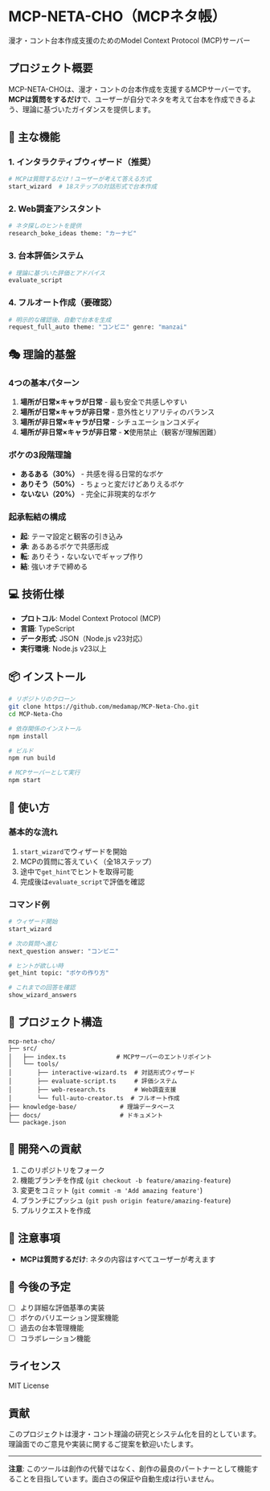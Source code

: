 # MCP-NETA-CHO（MCPネタ帳）

漫才・コント台本作成支援のためのModel Context Protocol (MCP)サーバー

## プロジェクト概要

MCP-NETA-CHOは、漫才・コントの台本作成を支援するMCPサーバーです。**MCPは質問をするだけ**で、ユーザーが自分でネタを考えて台本を作成できるよう、理論に基づいたガイダンスを提供します。

## 🎯 主な機能

### 1. インタラクティブウィザード（推奨）
```bash
# MCPは質問するだけ！ユーザーが考えて答える方式
start_wizard  # 18ステップの対話形式で台本作成
```

### 2. Web調査アシスタント
```bash
# ネタ探しのヒントを提供
research_boke_ideas theme: "カーナビ"
```

### 3. 台本評価システム
```bash
# 理論に基づいた評価とアドバイス
evaluate_script
```

### 4. フルオート作成（要確認）
```bash
# 明示的な確認後、自動で台本を生成
request_full_auto theme: "コンビニ" genre: "manzai"
```

## 🎭 理論的基盤

### 4つの基本パターン
1. **場所が日常×キャラが日常** - 最も安全で共感しやすい
2. **場所が日常×キャラが非日常** - 意外性とリアリティのバランス
3. **場所が非日常×キャラが日常** - シチュエーションコメディ
4. **場所が非日常×キャラが非日常** - ❌使用禁止（観客が理解困難）

### ボケの3段階理論
- **あるある（30%）** - 共感を得る日常的なボケ
- **ありそう（50%）** - ちょっと変だけどありえるボケ
- **ないない（20%）** - 完全に非現実的なボケ

### 起承転結の構成
- **起**: テーマ設定と観客の引き込み
- **承**: あるあるボケで共感形成
- **転**: ありそう・ないないでギャップ作り
- **結**: 強いオチで締める

## 💻 技術仕様

- **プロトコル**: Model Context Protocol (MCP)
- **言語**: TypeScript
- **データ形式**: JSON（Node.js v23対応）
- **実行環境**: Node.js v23以上

## 📦 インストール

```bash
# リポジトリのクローン
git clone https://github.com/medamap/MCP-Neta-Cho.git
cd MCP-Neta-Cho

# 依存関係のインストール
npm install

# ビルド
npm run build

# MCPサーバーとして実行
npm start
```

## 🚀 使い方

### 基本的な流れ
1. `start_wizard`でウィザードを開始
2. MCPの質問に答えていく（全18ステップ）
3. 途中で`get_hint`でヒントを取得可能
4. 完成後は`evaluate_script`で評価を確認

### コマンド例
```bash
# ウィザード開始
start_wizard

# 次の質問へ進む
next_question answer: "コンビニ"

# ヒントが欲しい時
get_hint topic: "ボケの作り方"

# これまでの回答を確認
show_wizard_answers
```

## 📂 プロジェクト構造

```
mcp-neta-cho/
├── src/
│   ├── index.ts              # MCPサーバーのエントリポイント
│   └── tools/
│       ├── interactive-wizard.ts  # 対話形式ウィザード
│       ├── evaluate-script.ts     # 評価システム
│       ├── web-research.ts        # Web調査支援
│       └── full-auto-creator.ts  # フルオート作成
├── knowledge-base/            # 理論データベース
├── docs/                      # ドキュメント
└── package.json
```

## 🤝 開発への貢献

1. このリポジトリをフォーク
2. 機能ブランチを作成 (`git checkout -b feature/amazing-feature`)
3. 変更をコミット (`git commit -m 'Add amazing feature'`)
4. ブランチにプッシュ (`git push origin feature/amazing-feature`)
5. プルリクエストを作成

## 📝 注意事項

- **MCPは質問するだけ**: ネタの内容はすべてユーザーが考えます

## 🔄 今後の予定

- [ ] より詳細な評価基準の実装
- [ ] ボケのバリエーション提案機能
- [ ] 過去の台本管理機能
- [ ] コラボレーション機能

## ライセンス

MIT License

## 貢献

このプロジェクトは漫才・コント理論の研究とシステム化を目的としています。理論面でのご意見や実装に関するご提案を歓迎いたします。

---

**注意**: このツールは創作の代替ではなく、創作の最良のパートナーとして機能することを目指しています。面白さの保証や自動生成は行いません。